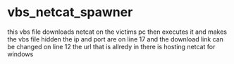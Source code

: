 # vbs_netcat_spawner
this vbs file downloads netcat on the victims pc then executes it and makes the vbs file hidden
the ip and port are on line 17 and the download link can be changed on line 12 the url that is allredy in there is hosting netcat for windows
